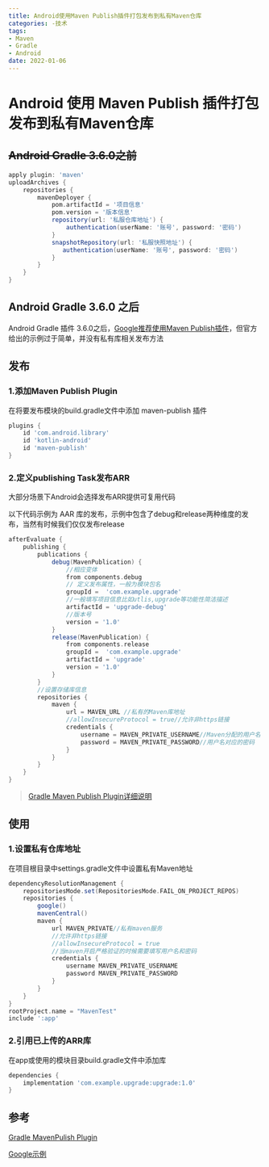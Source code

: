 ```yaml
---
title: Android使用Maven Publish插件打包发布到私有Maven仓库
categories: -技术
tags: 
- Maven
- Gradle 
- Android
date: 2022-01-06
---
```


# Android 使用 Maven Publish 插件打包发布到私有Maven仓库

## ~~Android Gradle 3.6.0之前~~

```groovy
apply plugin: 'maven'
uploadArchives {
    repositories {
        mavenDeployer {
            pom.artifactId = '项目信息'
            pom.version = '版本信息'
            repository(url: '私服仓库地址') {
                authentication(userName: '账号', password: '密码')
            }
            snapshotRepository(url: '私服快照地址') {
               authentication(userName: '账号', password: '密码')
            }
        }
    }
}
```



##  Android Gradle 3.6.0 之后

Android Gradle 插件 3.6.0之后，[Google推荐使用Maven Publish插件](https://developer.android.com/studio/build/maven-publish-plugin)，但官方给出的示例过于简单，并没有私有库相关发布方法


## 发布

### 1.添加Maven Publish Plugin

在将要发布模块的build.gradle文件中添加 maven-publish 插件

```gradle
plugins {
    id 'com.android.library'
    id 'kotlin-android'
    id 'maven-publish'
}
```

### 2.定义publishing Task发布ARR

大部分场景下Android会选择发布ARR提供可复用代码	

以下代码示例为 AAR 库的发布，示例中包含了debug和release两种维度的发布，当然有时候我们仅仅发布release

```groovy
afterEvaluate {
    publishing {
        publications {
            debug(MavenPublication) {
            	//相应变体
                from components.debug
                // 定义发布属性，一般为模块包名
                groupId =  'com.example.upgrade'
                //一般填写项目信息比如utlis,upgrade等功能性简洁描述
                artifactId = 'upgrade-debug'
                //版本号
                version = '1.0'
            }
            release(MavenPublication) {
                from components.release
                groupId =  'com.example.upgrade'
                artifactId = 'upgrade'
                version = '1.0'
            }
        }
        //设置存储库信息
        repositories {
            maven {
                url = MAVEN_URL //私有的Maven库地址
                //allowInsecureProtocol = true//允许非https链接
                credentials {
                    username = MAVEN_PRIVATE_USERNAME//Maven分配的用户名
                    password = MAVEN_PRIVATE_PASSWORD//用户名对应的密码
                }
            }
        }
    }
}
```

> [Gradle Maven Publish Plugin详细说明](https://docs.gradle.org/current/userguide/publishing_maven.html#publishing_maven:usage)


## 使用

### 1.设置私有仓库地址

在项目根目录中settings.gradle文件中设置私有Maven地址

```groovy
dependencyResolutionManagement {
    repositoriesMode.set(RepositoriesMode.FAIL_ON_PROJECT_REPOS)
    repositories {
        google()
        mavenCentral()
        maven {
            url MAVEN_PRIVATE//私有maven服务
            //允许非https链接
            //allowInsecureProtocol = true
            //当maven开启严格验证的时候需要填写用户名和密码
            credentials {
                username MAVEN_PRIVATE_USERNAME
                password MAVEN_PRIVATE_PASSWORD
            }
        }
    }
}
rootProject.name = "MavenTest"
include ':app'
```

### 2.引用已上传的ARR库

在app或使用的模块目录build.gradle文件中添加库

```groovy
dependencies {
    implementation 'com.example.upgrade:upgrade:1.0'
}
```

## 参考
[Gradle MavenPulish Plugin](https://docs.gradle.org/current/userguide/publishing_maven.html#publishing_maven:usage)

[Google示例](https://developer.android.com/studio/build/maven-publish-plugin)